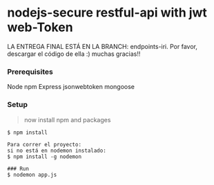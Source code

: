 # nodejs-secure restful-api with jwt web-Token

LA ENTREGA FINAL ESTÁ EN LA BRANCH: endpoints-iri. Por favor, descargar el código de ella :) muchas gracias!!

### Prerequisites

Node
npm
Express
jsonwebtoken
mongoose


### Setup

> now install npm and packages

```shell
$ npm install

Para correr el proyecto:
si no está en nodemon instalado:
$ npm install -g nodemon

### Run
$ nodemon app.js
